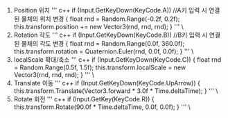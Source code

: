 1. Position 위치
''' c++
   if (Input.GetKeyDown(KeyCode.A)) //A키 입력 시 연결된 물체의 위치 변경 
     {
       float rnd = Random.Range(-0.2f, 0.2f);
       this.transform.position += new Vector3(rnd, rnd, rnd);
     }
''' \\<!-- 오브젝트.transform.position += 이동좌표(x, y, z) -->
2. Rotation 각도
''' c++
   if (Input.GetKeyDown(KeyCode.B)) //B키 입력 시 연결된 물체의 각도 변경
    {
      float rnd = Random.Range(0.0f, 360.0f);
      this.transform.rotation = Quaternion.Euler(rnd, 0.0f, 0.0f);
    }
''' \\<!-- 오브젝트.rotation = 회전각도(x, y, z); -->
3. localScale 확대/축소
''' c++
   if (Input.GetKeyDown(KeyCode.C))
    {
      float rnd = Random.Range(0.5f, 1.5f);
      this.transform.localScale = new Vector3(rnd, rnd, rnd);
    }
''' \\<!-- 오브젝트.localScale = 좌표의 크기에 따른 확대/축소(x, y, z); -->
4. Translate 이동
''' c++
   if (Input.GetKeyDown(KeyCode.UpArrow))
    {
      this.transform.Translate(Vector3.forward * 3.0f * Time.deltaTime);
    }
''' \\<!-- (Vector3.forward * 3.0f * Time.deltaTime) Vector3:물체 forward:앞으로 3.0f:해당 힘만큼 Time.deltaTime: fps딜레이 -->
5. Rotate 회전
''' c++
   if (Input.GetKey(KeyCode.R))
    {
      this.transform.Rotate(90.0f * Time.deltaTime, 0.0f, 0.0f);
    }
''' \\<!-- 90.0f * Time.deltaTime : 초당 90도 회전 -->